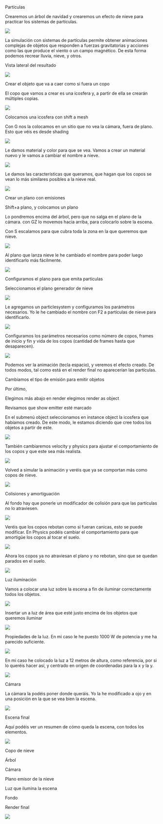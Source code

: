 Partículas

Crearemos un árbol de navidad y crearemos un efecto de nieve para practicar los sistemas de partículas. 

<img src="media/image44.png" id="image43">

La simulación con sistemas de partículas permite obtener animaciones complejas de objetos que responden a fuerzas gravitatorias y acciones como las que produce el viento o un campo magnético. De esta forma podemos recrear lluvia, nieve, y otros.

Vista lateral del resultado

<img src="media/image45.png" id="image44">

 Crear el objeto que va a caer como si fuera un copo

El copo que vamos a crear es una icosfera y, a partir de ella se crearán múltiples copias.

<img src="media/image46.png" id="image45">

Colocamos una icosfera con shift a mesh

Con G nos la colocamos en un sitio que no vea la cámara, fuera de plano. Esto que véis es desde  shading

<img src="media/image46.png" id="image46">

Le damos material y color para que se vea. Vamos a crear un material nuevo y le vamos a cambiar el nombre a nieve.

<img src="media/image47.png" id="image47">

Le damos las características que queramos, que hagan que los copos se vean lo más similares posibles a la nieve real.

<img src="media/image48.png" id="image48">

Crear un plano con emisiones

Shift+a plano, y colocamos un plano

Lo pondremos encima del árbol, pero que no salga en el plano de la cámara. con GZ lo movemos hacia arriba, para colocarlo sobre la escena. 

Con S escalamos para que cubra toda la zona en la que queremos que nieve.

<img src="media/image49.png" id="image49">

Al plano que lanza nieve le he cambiado el nombre para poder luego identificarlo más fácilmente.

<img src="media/image50.png" id="image50">

Configuramos el plano para que emita partículas

Seleccionamos el plano generador de nieve

<img src="media/image50.png" id="image51">

Le agregamos un particlesystem y configuramos los parámetros necesarios. Yo le he cambiado el nombre con F2 a partículas de nieve para identificarlo.

<img src="media/image51.png" id="image52">

Configuramos los parámetros necesarios como número de copos, frames de inicio y fin y vida de los copos (cantidad de frames hasta que desaparecen).

<img src="media/image52.png" id="image53">

Podemos ver la animación (tecla espacio), y veremos el efecto creado. De todos modos, tal como está en el render final no aparecerían las partículas.

Cambiamos el tipo de emisión para emitir objetos

Por último, 

Elegimos más abajo en render elegimos render as object

Revisamos que show emitter esté marcado

En el submenú object seleccionamos en instance object la icosfera que habíamos creado. De este modo, le estamos diciendo que cree todos los objetos a partir de este.

<img src="media/image53.png" id="image54">

También cambiaremos velocity y physics para ajustar el comportamiento de los copos  y que este sea más realista.

<img src="media/image54.png" id="image55">

Volved a simular la animación y veréis que ya se comportan más como copos de nieve.

<img src="media/image55.png" id="image56">

Colisiones y amortiguación

Al fondo hay que ponerle un modificador de colisión para que las partículas no lo atraviesen.

<img src="media/image56.png" id="image57">

Veréis que los copos rebotan como si fueran canicas, esto se puede modificar. En Physics podéis cambiar el comportamiento para que amortigüe los copos al tocar el suelo.

<img src="media/image57.png" id="image58">

Ahora los copos ya no atraviesan el plano y no rebotan, sino que se quedan parados en el suelo.

<img src="media/image58.png" id="image59">

Luz iluminación

Vamos a colocar una luz sobre la escena a fin de iluminar correctamente todos los objetos.

<img src="media/image59.png" id="image60">

Insertar un a luz de área que esté justo encima de los objetos que queremos iluminar

<img src="media/image60.png" id="image61">

Propiedades de la luz. En mi caso le he puesto 1000 W de potencia y me ha parecido suficiente.

<img src="media/image61.png" id="image62">

En mi caso he colocado la luz a 12 metros de altura, como referencia, por si lo queréis hacer así, y centrado en origen de coordenadas para la x y la y.

<img src="media/image62.png" id="image63">

Cámara

La cámara la podéis poner donde queráis. Yo la he modificado a ojo y en una posición en la que se vea bien la escena.

<img src="media/image63.png" id="image64">

Escena final

Aquí podéis ver un resumen de cómo queda la escena, con todos los elementos.

<img src="media/image64.png" id="image65">

Copo de nieve

Árbol

Cámara

Plano emisor de la nieve

Luz que ilumina la escena

Fondo

Render final

<img src="media/image66.png" id="image66">

<div class="break"></div>

